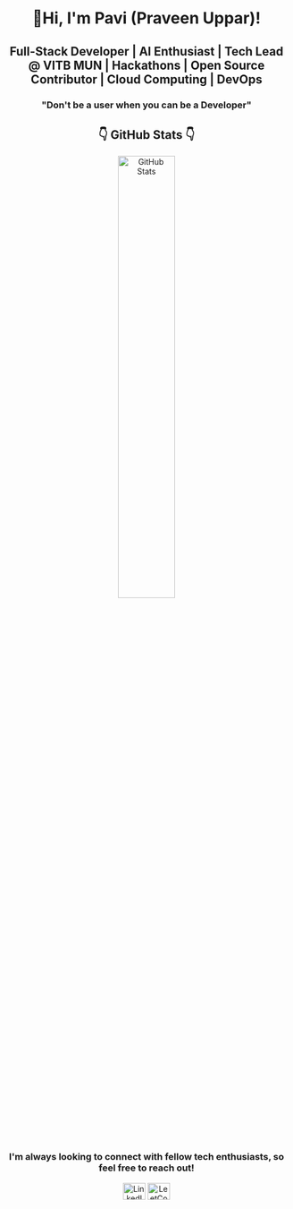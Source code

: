 
<h1 align="center">👋Hi, I'm Pavi (Praveen Uppar)!</h1>
<h2 align="center">Full-Stack Developer | AI Enthusiast | Tech Lead @ VITB MUN | Hackathons | Open Source Contributor | Cloud Computing | DevOps  </h2>
<h3 align="center">"Don't be a user when you can be a Developer"</h3>

<h2 align="center">👇 GitHub Stats 👇 </h2>

<div align="center">
  <img src="https://github-readme-stats.vercel.app/api?username=PraveenUppar&show_icons=true&count_private=true&hide_border=true" alt="GitHub Stats" width="45%" />
</div>

<h3 align="center">I'm always looking to connect with fellow tech enthusiasts, so feel free to reach out!</h3>

<p align="center">
<a href="https://www.linkedin.com/in/praveen-uppar-5b0565277/" target="_blank"><img align="center" src="https://raw.githubusercontent.com/rahuldkjain/github-profile-readme-generator/master/src/images/icons/Social/linked-in-alt.svg" alt="LinkedIn" height="30" width="40" /></a>
<a href="https://leetcode.com/u/praveenuppar718/" target="_blank"><img align="center" src="https://raw.githubusercontent.com/rahuldkjain/github-profile-readme-generator/master/src/images/icons/Social/leet-code.svg" alt="LeetCode" height="30" width="40" /></a>
</p>
